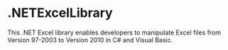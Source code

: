 .NETExcelLibrary
================

This .NET Excel library enables developers to manipulate Excel files from Version 97-2003 to Version 2010 in C# and Visual Basic.